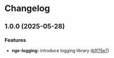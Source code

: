 # Changelog

## 1.0.0 (2025-05-28)


### Features

* **nge-logging:** introduce logging library ([b1f75e7](https://github.com/ecoma-io/application/commit/b1f75e73175c842ef1024e37a0872855598aa731))
